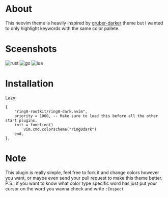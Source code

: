# About
This neovim theme is heavily inspired by [gruber-darker](https://github.com/rexim/gruber-darker-theme) theme
but I wanted to only highlight keywords with the same color pallete.

# Sceenshots
![rust](https://github.com/ring0-rootkit/ring0-dark.nvim/assets/111735837/6aae3f5f-c579-4cbd-bfbe-27f00051ecad)
![go](https://github.com/ring0-rootkit/ring0-dark.nvim/assets/111735837/852a6627-834a-430a-8660-24447f9acc51)
![lua](https://github.com/ring0-rootkit/ring0-dark.nvim/assets/111735837/9ae1fdc2-d715-447c-b2be-a5b5c2a4dc15)


# Installation
Lazy:
```
{
    "ring0-rootkit/ring0-dark.nvim",
    priority = 1000, -- Make sure to load this before all the other start plugins.
    init = function()
        vim.cmd.colorscheme("ring0dark")
    end,
},
```

# Note
This plugin is really simple, feel free to fork it and change colors however you want, or maybe even send your pull request to make this theme better.
P.S.: if you want to know what color type specific word has just put your cursor on the word you wanna check and write `:Inspect`
